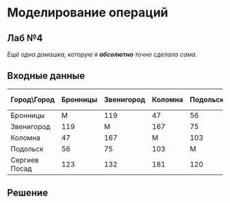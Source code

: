 # Моделирование операций
## Лаб №4
_Ещё одна домашка, которую я **абсолютно** точно сделала сама._

## Входные данные

| Город\Город   | Бронницы | Звенигород | Коломна | Подольск | Сергиев Посад |
| ------------- | -------- | ---------- | ------- | -------- | ------------- |
| Бронницы      |       M  |        119 |      47 |       56 |           123 |
| Звенигород    |      119 |         M  |     167 |       75 |           132 |
| Коломна       |       47 |        167 |      M  |      103 |           181 |
| Подольск      |       56 |         75 |     103 |       M  |           120 |
| Сергиев Посад |      123 |        132 |     181 |      120 |            M  |

## Решение

